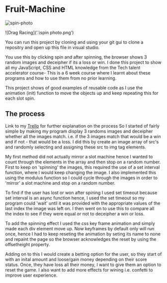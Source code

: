 # Fruit-Machine
<img src="https://i.ibb.co/0XJ3QGj/spin-photo.png" alt="spin-photo" border="0"></a>

![Drag Racing]('.\spin photo.png')

You can run this project by cloning and using your git gui to  clone a repositry and open up this file in visual studio.
 
 You use this by clicking spin and after spinning, the browser shows 3 random images and deceipher if its a loss or win.
 I done this project to show all my JavaScript, CSS and HTML knowledge from the Tech talent accelerator course- This is a 6 week course where I learnt about these programs and how to use them from no prior learning.

 This project shows of good examples of reusable code as I use the animation (init) function to move the objects up and keep repeating this for each slot spin.

## The process


Link to my [Trello](https://trello.com/b/EVa1CLxd/fruit-machine)  for further explanation on the process
So I started of fairly simple by making my program display 3 randoms images and deceipher whether all the images match. i.e. if the 3 images match that would be a win and if not - that would be a loss. I did this by create an image array of src's and randomly selecting  and assigning these src to img tag elements. 


My first method did not actually mirror a slot machine hence I wanted to count through the elements in the array and then stop on a random number. First to keep on 'spinning' the images, this required the use of  a set interval function, where I would  keep changing the image. I also  implemented this using the modulus function so I could  cycle through the images in order to 'mirror' a slot machine and stop on a random number. 

To find if the user has lost or won after spining I used set timeout because set interval is an async function hence, I used the set timeout so my program could 'wait' until it was provided with the appropriate values of the last index the image was left on. I then went on to use this to compare all the index to see if they were equal or not to deceipher a win or loss.

To add the spinning effect I used the css key frame animation and simply made each div element move up. Now keyframes by default only will run once, hence I had to keep reseting the animation by seting its name to none and repaint the page so the browser  acknowledges the reset by using the offsetheight property. 

Adding on to this I would create a betting option for the user, so they start of with an inital amount and loose/gain money depending on their score status. Once, they have loss all their money, I want to give them an option to reset the game. I also want to add more effects for wining i.e. confetti to improve user experience.







